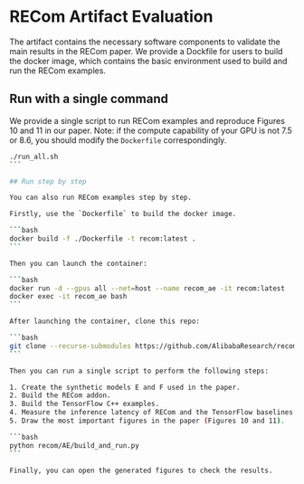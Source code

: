 # RECom Artifact Evaluation

The artifact contains the necessary software components to validate the main results in the RECom paper.
We provide a Dockfile for users to build the docker image, which contains the basic environment used to build and run the RECom examples.

## Run with a single command

We provide a single script to run RECom examples and reproduce Figures 10 and 11 in our paper. Note: if the compute capability of your GPU is not 7.5 or 8.6, you should modify the `Dockerfile` correspondingly.

````bash
./run_all.sh
```

## Run step by step

You can also run RECom examples step by step.

Firstly, use the `Dockerfile` to build the docker image.

```bash
docker build -f ./Dockerfile -t recom:latest .
```

Then you can launch the container:

```bash
docker run -d --gpus all --net=host --name recom_ae -it recom:latest
docker exec -it recom_ae bash
```

After launching the container, clone this repo:

```bash
git clone --recurse-submodules https://github.com/AlibabaResearch/recom.git recom
```

Then you can run a single script to perform the following steps:

1. Create the synthetic models E and F used in the paper.
2. Build the RECom addon.
3. Build the TensorFlow C++ examples.
4. Measure the inference latency of RECom and the TensorFlow baselines.
5. Draw the most important figures in the paper (Figures 10 and 11).

```bash
python recom/AE/build_and_run.py
```

Finally, you can open the generated figures to check the results.

